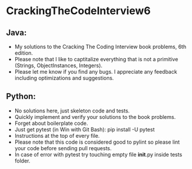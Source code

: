 # CrackingTheCodeInterview6

## Java: ##
* My solutions to the Cracking The Coding Interview book problems, 6th edition. 
* Please note that I like to captitalize everything that is not a primitive (Strings, ObjectInstances, Integers). 
* Please let me know if you find any bugs. I appreciate any feedback including optimizations and suggestions. 

## Python: ##
* No solutions here, just skeleton code and tests. 
* Quickly implement and verify your solutions to the book problems. 
* Forget about boilerplate code.  
* Just get pytest (in Win with Git Bash): pip install -U pytest 
* Instructions at the top of every file. 
* Please note that this code is considered good to pylint so please lint your code before sending pull requests. 
* In case of error with pytest try touching empty file __init__.py inside tests folder.

